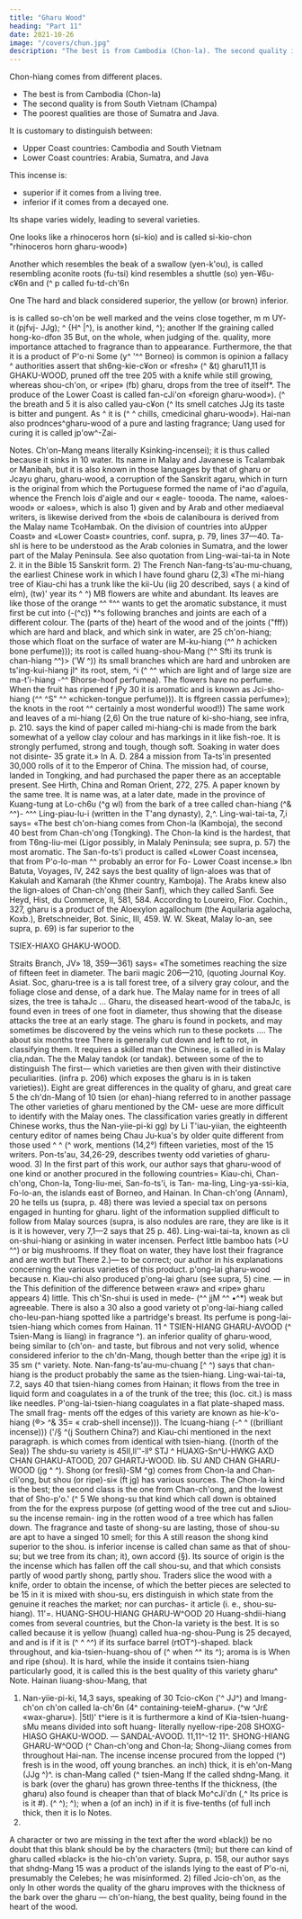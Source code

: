 ```yaml
---
title: "Gharu Wood"
heading: "Part 11"
date: 2021-10-26
image: "/covers/chun.jpg"
description: "The best is from Cambodia (Chon-la). The second quality is from South Vietnam (Champa)"
---
```



Chon-hiang comes from different places. 

- The best is from Cambodia (Chon-la)
- The second quality is from South Vietnam (Champa)
- The poorest qualities are those of Sumatra and Java.

It is customary to distinguish between:
- Upper Coast countries: Cambodia and South Vietnam
- Lower Coast countries: Arabia, Sumatra, and Java 

This incense is:
- superior if it comes from a living tree. 
- inferior if it comes from a decayed one. 

Its shape varies widely, leading to several varieties. 

One looks like a rhinoceros horn (si-kio) and is called si-kio-chon "rhinoceros horn gharu-wood»)

Another which resembles the beak of a swallow (yen-k'ou),
is
called
resembling aconite roots (fu-tsi)
kind resembles a shuttle
(so)
yen-¥6u-c¥6n
and
(^ p
called fu-td-ch'6n

One The hard and black
considered superior, the yellow (or brown) inferior.


is
is
called so-ch'on
be well marked and the veins close together,
m m UY-
it
(pjfvj-
JJg);
^
{H^ |^),
is
another kind,
^);
another
If the graining
called
hong-ko-dfon
35
But, on the whole, when judging of the. quality, more importance
attached to fragrance than to appearance. Furthermore, the
that
it is
a product of P'o-ni
Some
(y^
'^^ Borneo)
is
common
is
opinion
a fallacy ^
authorities assert that sh6ng-kie-c¥on or «fresh»
(^
&t) gharu11,11
is
GHAKU-WOOD,
pruned
off the tree
205
with a knife while
still growing, whereas shou-ch'on,
or «ripe» (fb) gharu, drops from the tree of itself*. The
produce of the Lower
Coast is called fan-cJi'on
«foreign gharu-wood»).
(^
the breath and
5 it is also called
yau-c¥on
(^
Its smell catches
JJg
its taste is bitter
and pungent. As
^
it is
(^
^
chills,
cmedicinal gharu-wood»). Hai-nan also
prodnces^gharu-wood of a pure and lasting fragrance;
Uang
used for curing
it is
called jp'ow^-Zai-

Notes.
Ch'on-Mang means literally Ksinking-incensei); it is thus called because it sinks in
10 water. Its name in Malay and Javanese is Tcalambak or Manibah, but it is also known
in those
languages by that of gharu or Jcayu gharu, gharu-wood, a corruption
of the Sanskrit agaru,
which in turn is the original from which the Portuguese formed the name of
i^ao d'aguila, whence
the French lois d'aigle and our « eagle- toooda. The name, «aloes-wood» or
«aIoes», which is also
1)
given
and by Arab and other mediaeval writers, is likewise derived from the
«bois de calaniboura is derived from the Malay name TcoHambak.
On the division of countries into aUpper Coast» and «Lower Coast» countries, conf. supra,
p. 79, lines 37—40. Ta-shl is here to be understood as the Arab colonies in Sumatra, and the
lower part of the Malay Peninsula. See also quotation from Ling-wai-tai-ta in Note 2.
it
in the Bible
15 Sanskrit form.
2)
The French
Nan-fang-ts'au-mu-chuang, the earliest Chinese work in which I have found gharu
(2,3) «The mi-hiang
tree of Kiau-chi has a trunk like the kii-Uu (iig
20 described, says
(
a kind of elm),
(tw)'
year
its
^ ^)
MB
flowers are white and abundant. Its leaves are like those of the orange
^^ °^^ wants to get the aromatic substance,
it
must
first
be cut into
(-(^c))
*^s following
branches and joints are each of a different colour. The (parts of the) heart
of the wood and of the joints ("fff)) which are hard and black, and which sink in water, are
25 ch'on-hiang; those which float on the surface of water are M-ku-hiang (^^ *h*
achicken
bone perfume))); its root is called huang-shou-Mang (^^ Sfti
its trunk is chan-hiang
^^)>
('W ^)) its small branches which are hard and unbroken are ts'ing-kui-hiang
jl^
its
root, stem,
^i
(^
^^
which are light and of large size are ma-t'i-hiang
-^^ Bhorse-hoof perfumea). The flowers have no perfume. When the fruit has ripened
f jPy
30 it is aromatic and is known as Jci-sho-hiang (^^ ^S" ^^ «chicken-tongue perfume))). It is
ffgreen cassia perfume»); the knots in the root
^^
certainly a most wonderful wood!))
The same work
and leaves of a mi-hiang
(2,6)
On
the true nature of ki-sho-hiang, see infra, p. 210.
says the kind of paper called mi-hiang-chi
is
made from
the bark
somewhat of a yellow clay colour and has markings in it like
fish-roe. It is strongly perfumed, strong and tough, though soft. Soaking in water does not disinte-
35 grate it.» In A. D. 284 a mission from Ta-ts'in presented 30,000 rolls of it to the Emperor of
China. The mission had, of course, landed in Tongking, and had purchased the paper there as an
acceptable present. See Hirth, China and Roman Orient, 272, 275. A paper known by the same
tree. It is
name was, at a later date, made in the province of Kuang-tung at Lo-ch6u (^g wl) from the
bark of a tree called chan-hiang (^& ^^)- ^^^ Ling-piau-lu-i (written in the T'ang dynasty), 2,^.
Ling-wai-tai-ta, 7,i says= «The best ch'on-hiang comes from Chon-la (Kamboja), the second
40
best from Chan-ch'ong (Tongking). The Chon-la kind is the hardest, that from T6ng-liu-mei
(Ligor possibly, in Malaly Peninsula; see supra, p. 57) the most aromatic. The San-fo-ts'i product is
called
«Lower Coast incensea, that from P'o-lo-man
^^
probably an error for Fo-
Lower Coast incense.»
Ibn Batuta, Voyages, IV, 242 says the best quality of lign-aloes was that of Kakulah
and Kamarah (the Khmer country, Kamboja). The Arabs knew also the lign-aloes of Chan-ch'ong
(their Sanf), which they called Sanfi. See Heyd, Hist, du Commerce, II, 581, 584.
According to Loureiro, Flor. Cochin., 327, gharu is a product of the Aloexylon agallochum
(the Aquilaria agalocha, Koxb.), Bretschneider, Bot. Sinic, III, 459. W. W. Skeat, Malay
lo-an, see supra, p. 69) is far superior to the

TSIEX-HIAXO GHAKU-WOOD.

Straits Branch, JV» 18, 359—361) says= «The
sometimes reaching the size of fifteen feet in diameter. The barii
magic 206—210, (quoting Journal Koy. Asiat. Soc,
gharu-tree
is
a
is
tall forest tree,
of a silvery gray colour, and the foliage close and dense, of a dark hue.
The Malay name
for
in trees of all sizes,
the tree
is tahaJc ... Gharu, the diseased heart-wood of the tabaJc, is found
even in trees of one foot in diameter, thus showing that the disease attacks the tree at an early
stage. The gharu is found in pockets, and may sometimes be discovered by the veins which run
to these
pockets
....
The
about six months
tree
There
is
generally cut
down and
left to rot,
in classifying them. It requires a skilled
man
the Chinese, is called in
is
Malay
clia,ndan.
The
the Malay tandok (or tandak).
between some of the
to distinguish
The first— which
varieties are then given with their distinctive peculiarities.
(infra p. 206)
which exposes the gharu
is
in
is taken
varieties)). Eight
are great differences in the quality of gharu, and great care
5
the ch'dn-Mang of 10
tsien (or ehan)-hiang referred to in another passage
The
other varieties of gharu mentioned by the
CM-
uese are more difficult to identify with the Malay ones. The classification varies greatly in
different Chinese works, thus the Nan-yiie-pi-ki
gg) by Li T'iau-yiian, the
eighteenth century editor of
names being
Chau Ju-kua's
by older
quite different from those used
^ ^
(^
work, mentions
(14,2°) fifteen varieties,
most of the 15
writers. Pon-ts'au, 34,26-29, describes twenty
odd varieties of gharu-wood.
3)
In the
first
part of this work, our author says that gharu-wood of one kind or another
procured in the following countries= Kiau-chi, Chan-ch'ong, Chon-la, Tong-liu-mei,
San-fo-ts'i,
is
Tan-
ma-ling, Ling-ya-ssi-kia, Fo-lo-an, the islands east of Borneo, and Hainan. In Chan-ch'ong (Annam), 20
he
tells
us (supra, p. 48) there was levied a special tax on persons engaged in hunting for gharu.
light of the information supplied
difficult to follow
from Malay sources (supra,
is
also
nodules are rare, they are like
is
it is
it is
however, very
7,1—2 says that 25
p. 46). Ling-wai-tai-ta,
known as cli on-shui-hiang or asinking in water incensen. Perfect
little bamboo hats (>U ^^) or big mushrooms. If they float on
water, they have lost their fragrance and are worth but
There
2.)— to be correct;
our author in his explanations concerning the various varieties of this product.
p'ong-lai gharu-wood
because
n.
Kiau-chi also produced p'ong-lai gharu (see supra,
5)
cine.
— in the
This definition of the difference between «raw» and «ripe» gharu appears
4)
little.
This ch'Sn-shui
is
used in mede-
(^^ jjM ^^ •^*)
weak but agreeable. There is also a 30
also a good variety ot p'ong-lai-hiang called cho-leu-pan-hiang
spotted like a partridge's breast. Its perfume
is
pong-lai-tsien-hiang which comes from Hainan.
11 ^
TSIEN-HIANG GHARU-AVOOD (^
Tsien-Mang
is
liiang) in fragrance
^).
an inferior quality of gharu-wood, being similar to (ch'on-
and
taste,
but fibrous and not very
solid,
whence
considered inferior to the ch'dn-Mang, though better than the «ripe
jg)
it is 35
sm (^
variety.
Note.
Nan-fang-ts'au-mu-chuang
[^ ^)
says that chan-hiang
is the product
probably the same as the tsien-hiang. Ling-wai-tai-ta, 7.2, says 40
that tsien-hiang comes from Hainan; it flows from the tree in liquid form and coagulates in a
of the trunk of the tree; this
(loc.
cit.)
is
mass like needles. P'ong-lai-tsien-hiang coagulates in a flat plate-shaped mass. The small frag-
ments off the edges of this variety are known as hie-k'o-hiang (®> ^& 35= « crab-shell
incense))).
The Icuang-hiang (-^
^
((brilliant incense)))
('/§ ^(j Southern China?) and Kiau-chi
mentioned in the next paragraph.
is
which comes from
identical with tsien-hiang.
((north of the Sea))
The shdu-su
variety
is
45II,ll''-ll°
STJ
^ HUAXG-Sn^U-HWKG
AXD CHAN GHAKU-ATOOD,
207
GHARTJ-WOOD.
lib.
SU AND CHAN GHARU-WOOD
(jg
^ ^).
Shong (or fresli)-SM
^g) comes from Chon-la and Chan-cli'ong, but
shou (or ripe)-si« (ft
jg) has various sources. The Chon-la kind is the best;
the second class is the one from Chan-ch'ong, and the
lowest that of Sho-p'o.'
(^
5
We
shong-su that kind which
call
down
is
obtained from the
for the express purpose (of getting
wood
of the tree cut
and
sJiou-su the incense remain-
ing in the rotten wood of a tree which has fallen down. The fragrance
and
taste of shong-su are lasting, those of shou-su are apt to have
a singed
10 smell; for this
A
still
reason the shong kind
superior to the shou.
is
inferior incense is called chan
same as that of shou-su; but we
tree from its
chan;
it),
own accord
(§).
Its source
of origin is the
the incense which has fallen off the
call
shou-su, and that which consists partly of
wood
partly shong, partly shou. Traders slice the wood with a knife,
order to obtain the incense, of which the better pieces are selected to be
15 in
it
is
mixed with shou-su,
ers distinguish
in
which state
from the genuine
it
reaches the market; nor can purchas-
it
article
(i.
e.,
shou-su-hiang).
11'=.
HUANG-SHOU-HIANG GHARU-W^OOD
20
Huang-shdii-hiang comes from several countries, but the Chon-la variety
is
the best. It
is
so called because it is yellow (huang)
called hua-ng-shou-Pung
is
25
decayed, and
and
is
if it is
(^
^ ^^)
if its
surface
barrel (rtOT^)-shaped.
black throughout, and
kia-tsien-huang-shou
of
(^
when
^^
its
^);
aroma
is
is
When
and
ripe (shou). It is
hard, while the inside
it
contains tsien-hiang
particularly good,
it is
called
this is the best quality of this variety
gharu^
Note.
Hainan liuang-shou-Mang, that
1) Nan-yiie-pi-ki, 14,3 says, speaking of
30 Tcio-cKon
('^
JJ^) and Imang-ch'on
ch'on called la-ch'6n
(4^
containing-teieM-gharu».
(^w
^Jr£ «wax-gharu»).
|5tl)'
t^iere is
it is
furthermore a kind of
Kia-tsien-huang-sMu means
divided into
soft
huang-
literally nyellow-ripe-208
SHOXG-HIASO GHAKU-WOOD.
— SANDAL-AVOOD.
11,11^-12
11^.
SHONG-HIANG GHARU-W^OOD (^
Chan-ch'ong and Chon-la;
Shong-Jiiang comes from
throughout Hai-nan.
The incense
incense
procured from the lopped
(^)
fresh
is
in the
wood,
off
young branches.
an inch) thick, it is
eh'on-Mang (JJg ^)^.
is
chan-Mang
called
(^
tsien-Mang
If the
called shdng-Mang.
it is
bark (over the gharu) has grown three-tenths
If the
thickness, (the gharu)
also found
is
cheaper than that of black Mo^cJi'dn (,^
Its price is
is
it
#).
(^
^);
^); when a
(of
an inch) in
if it is five-tenths (of
full
inch thick, then
it is lo
Notes.
1)
A
character or two are missing in the text after the word «black))
be no doubt that this blank should be
by the characters
{tmi);
but there can
kind of
gharu called «black» is the hio-ch'on variety. Supra, p. 158, our author says that shdng-Mang 15
was a product of the islands lying to the east of P'o-ni, presumably the Celebes; he was misinformed.
2)
filled
Jcio-ch'on, as the only
In other words the quality of the gharu improves with the thickness of the bark
over the gharu
— ch'on-hiang, the best quality, being found in the heart of the wood.


